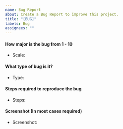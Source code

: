 ```yaml
---
name: Bug Report
about: Create a Bug Report to improve this project.
title: "[BUG]"
labels: Bug
assignees: ""
---
```


#### How major is the bug from 1 - 10

- Scale:

#### What type of bug is it?

- Type:

#### Steps required to reproduce the bug

- Steps:

#### Screenshot (In most cases required)

- Screenshot:
